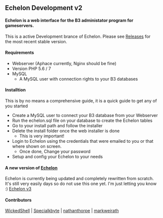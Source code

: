 ## Echelon Development v2
#### Echelon is a web interface for the B3 administator program for gameservers.

This is a active Development brance of Echelon. Please see [Releases](https://github.com/MichaelHillcox/Legacy-Echelon/releases) for the most recent stable version.

#### Requirements
- Webserver (Aphace currently, Nginx should be fine)
- Version PHP 5.6 / 7
- MySQL
    - A MySQL user with connection rights to your B3 databases

#### Installtion
This is by no means a comprehensive guide, it is a quick guide to get any of you started
- Create a MySQL user to connect your B3 database from your Webserver
- Run the echelon.sql file on your database to create the Echelon tables
- Go to your install path and follow the installer
- Delete the install folder once the web installer is done
    - This is very important!
- Login to Echelon using the credentials that were emailed to you or that where shown on screen.
    - Once done, Change your password
- Setup and config your Echelon to your needs

#### A new version of [Echelon](https://github.com/MichaelHillcox/Echelon)
Echelon is currently being updated and completely rewritten from scratch. It's still very easily days so do not use this one yet. I'm just letting you know :) [Echelon v3](https://github.com/MichaelHillcox/Echelon)

#### Contributors
[WickedShell](https://github.com/WickedShell) |
[Specialkbyte](https://github.com/Specialkbyte) |
[nathanthorpe](https://github.com/nathanthorpe) |
[markweirath](https://github.com/markweirath)
